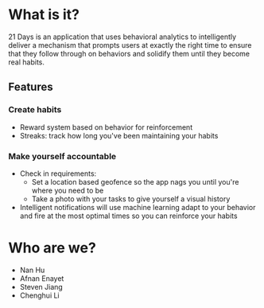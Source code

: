 # What is it?
21 Days is an application that uses behavioral analytics to intelligently deliver a mechanism that prompts users at exactly the right time to ensure that they follow through on behaviors and solidify them until they become real habits.

## Features

### Create habits
- Reward system based on behavior for reinforcement
- Streaks: track how long you've been maintaining your habits

### Make yourself accountable
- Check in requirements:
    - Set a location based geofence so the app nags you until you're where you need to be
    - Take a photo with your tasks to give yourself a visual history
- Intelligent notifications will use machine learning adapt to your behavior and fire at the most optimal times so you can reinforce your habits

# Who are we?
- Nan Hu
- Afnan Enayet
- Steven Jiang
- Chenghui Li

